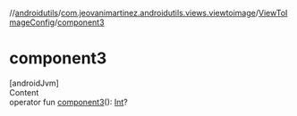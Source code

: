 //[androidutils](../../index.md)/[com.jeovanimartinez.androidutils.views.viewtoimage](../index.md)/[ViewToImageConfig](index.md)/[component3](component3.md)



# component3  
[androidJvm]  
Content  
operator fun [component3](component3.md)(): [Int](https://kotlinlang.org/api/latest/jvm/stdlib/kotlin/-int/index.html)?  



